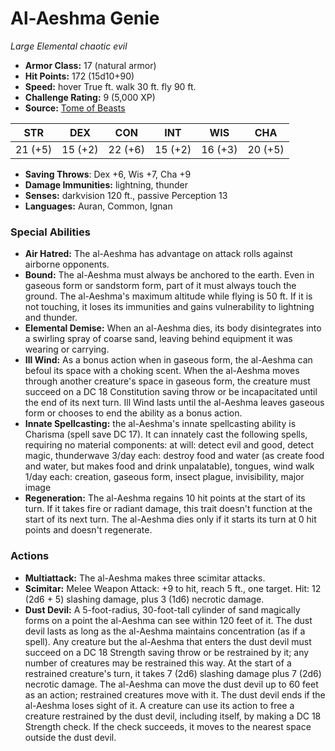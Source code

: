 # Al-Aeshma Genie

*Large* *Elemental* *chaotic evil*

- **Armor Class:** 17 (natural armor)
- **Hit Points:** 172 (15d10+90)
- **Speed:** hover True ft. walk 30 ft. fly 90 ft.
- **Challenge Rating:** 9 (5,000 XP)
- **Source:** [Tome of Beasts](https://koboldpress.com/kpstore/product/tome-of-beasts-for-5th-edition-print/)

| STR | DEX | CON | INT | WIS | CHA |
| --- | --- | --- | --- | --- | --- |
| 21 (+5) | 15 (+2) | 22 (+6) | 15 (+2) | 16 (+3) | 20 (+5) |

- **Saving Throws**: Dex +6, Wis +7, Cha +9
- **Damage Immunities:** lightning, thunder
- **Senses:** darkvision 120 ft., passive Perception 13
- **Languages:** Auran, Common, Ignan
### Special Abilities
- **Air Hatred:** The al-Aeshma has advantage on attack rolls against airborne opponents.
- **Bound:** The al-Aeshma must always be anchored to the earth. Even in gaseous form or sandstorm form, part of it must always touch the ground. The al-Aeshma's maximum altitude while flying is 50 ft. If it is not touching, it loses its immunities and gains vulnerability to lightning and thunder.
- **Elemental Demise:** When an al-Aeshma dies, its body disintegrates into a swirling spray of coarse sand, leaving behind equipment it was wearing or carrying.
- **Ill Wind:** As a bonus action when in gaseous form, the al-Aeshma can befoul its space with a choking scent. When the al-Aeshma moves through another creature's space in gaseous form, the creature must succeed on a DC 18 Constitution saving throw or be incapacitated until the end of its next turn. Ill Wind lasts until the al-Aeshma leaves gaseous form or chooses to end the ability as a bonus action.
- **Innate Spellcasting:** the al-Aeshma's innate spellcasting ability is Charisma (spell save DC 17). It can innately cast the following spells, requiring no material components:  at will: detect evil and good, detect magic, thunderwave  3/day each: destroy food and water (as create food and water, but makes food and drink unpalatable), tongues, wind walk  1/day each: creation, gaseous form, insect plague, invisibility, major image
- **Regeneration:** The al-Aeshma regains 10 hit points at the start of its turn. If it takes fire or radiant damage, this trait doesn't function at the start of its next turn. The al-Aeshma dies only if it starts its turn at 0 hit points and doesn't regenerate.
### Actions
- **Multiattack:** The al-Aeshma makes three scimitar attacks.
- **Scimitar:** Melee Weapon Attack: +9 to hit, reach 5 ft., one target. Hit: 12 (2d6 + 5) slashing damage, plus 3 (1d6) necrotic damage.
- **Dust Devil:** A 5-foot-radius, 30-foot-tall cylinder of sand magically forms on a point the al-Aeshma can see within 120 feet of it. The dust devil lasts as long as the al-Aeshma maintains concentration (as if a spell). Any creature but the al-Aeshma that enters the dust devil must succeed on a DC 18 Strength saving throw or be restrained by it; any number of creatures may be restrained this way. At the start of a restrained creature's turn, it takes 7 (2d6) slashing damage plus 7 (2d6) necrotic damage. The al-Aeshma can move the dust devil up to 60 feet as an action; restrained creatures move with it. The dust devil ends if the al-Aeshma loses sight of it. A creature can use its action to free a creature restrained by the dust devil, including itself, by making a DC 18 Strength check. If the check succeeds, it moves to the nearest space outside the dust devil.
